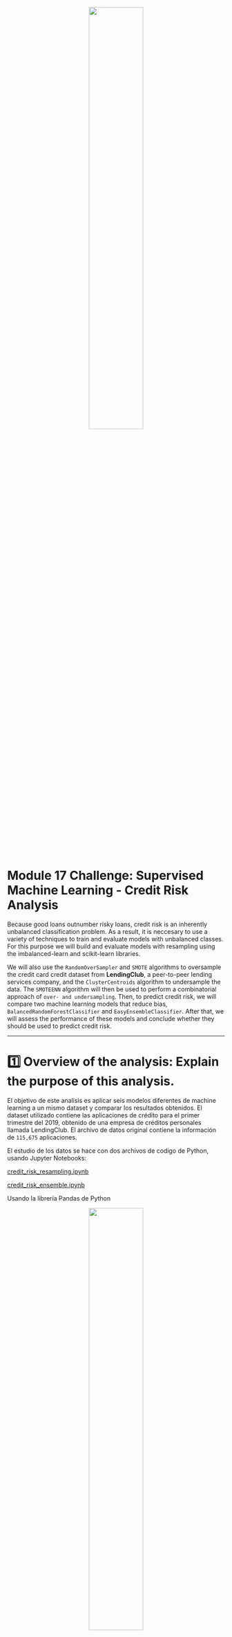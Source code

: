  <p align="center">
 <img src="https://user-images.githubusercontent.com/98360572/173111303-2afb6fbb-502b-49ff-b0a8-de95f88bbf8c.png" width="50%" height="50%">
</p>

# Module 17 Challenge: Supervised Machine Learning - Credit Risk Analysis
 
Because good loans outnumber risky loans, credit risk is an inherently unbalanced classification problem. As a result, it is neccesary to use a variety of techniques to train and evaluate models with unbalanced classes. For this purpose we will build and evaluate models with resampling using the imbalanced-learn and scikit-learn libraries.

We will also use the `RandomOverSampler` and `SMOTE` algorithms to oversample the credit card credit dataset from **LendingClub**, a peer-to-peer lending services company, and the `ClusterCentroids` algorithm to undersample the data. The `SMOTEENN` algorithm will then be used to perform a combinatorial approach of `over- and undersampling`. Then, to predict credit risk, we will compare two machine learning models that reduce bias, `BalancedRandomForestClassifier` and `EasyEnsembleClassifier`. After that, we will assess the performance of these models and conclude whether they should be used to predict credit risk.

---
# :one: Overview of the analysis: Explain the purpose of this analysis.

El objetivo de este analisis es aplicar seis modelos diferentes de machine learning a un mismo dataset y comparar los resultados obtenidos.  El dataset utilizado contiene las aplicaciones de crédito para el primer trimestre del 2019, obtenido de una empresa de créditos personales llamada LendingClub.  El archivo de datos original contiene la información de `115,675` aplicaciones.

El estudio de los datos se hace con dos archivos de codigo de Python, usando Jupyter Notebooks:

[credit_risk_resampling.ipynb](https://github.com/Peteresis/Credit_Risk_Analysis/blob/e08cba0cb4d441409df51a5e494665d156c13120/credit_risk_resampling.ipynb)

[credit_risk_ensemble.ipynb](https://github.com/Peteresis/Credit_Risk_Analysis/blob/e08cba0cb4d441409df51a5e494665d156c13120/credit_risk_ensemble.ipynb)




Usando la librería Pandas de Python

<p align="center">
    <img src="https://user-images.githubusercontent.com/98360572/172030002-e3fe19f0-f388-4959-b5de-c341b1803970.png" width="50%" height="50%">
</p>


<p align="center">
<div class="row">
  <div class="column">
    <img src="https://user-images.githubusercontent.com/98360572/172029042-a3207a29-51f1-4e8a-97aa-43b181cad713.png" width="40%" height="100%">
    <img src="https://user-images.githubusercontent.com/98360572/172029049-b052e759-27da-4f6d-9dac-8e731f4805a6.png" width="50%" height="110%">
  </div>
</div>
</p>



|   ⚠️ **NOTE: Please click on any image to zoom**     |
| ----------- |




---
# :two: Results: Using bulleted lists, describe the balanced accuracy scores and the precision and recall scores of all six machine learning models. Use screenshots of your outputs to support your results.


---

# :three: Summary: Summarize the results of the machine learning models, and include a recommendation on the model to use, if any. If you do not recommend any of the models, justify your reasoning.

---

## :four: References

**Module 17: Supervised Machine Learning**, https://courses.bootcampspot.com/courses/1145/pages/17-dot-0-1-introduction-to-machine-learning, :copyright: 2020-2021 Trilogy Education Services, Web 21 May 2022.

**Stack Overflow: scikit learn output metrics.classification_report into CSV/tab-delimited format**, https://stackoverflow.com/questions/39662398/scikit-learn-output-metrics-classification-report-into-csv-tab-delimited-format

**GitHub: [BUG] 'BalancedBaggingClassifier' and 'EasyEnsembleClassifier' objects have no attribute 'n_features_in_' #872**, [https://github.com/scikit-learn-contrib/imbalanced-learn/issues/872](https://github.com/scikit-learn-contrib/imbalanced-learn/issues/872#:~:text=You%20have%20to%20downgrade%20the%20scikit%2Dlearn%20package%20using%3A%20pip3%20install%20scikit%2Dlearn%3D%3D1.0%20%2DU%0AThe%20attribute%20n_features_in_%20is%20deprecated%20and%20its%20support%20was%20lost%20in%20sklearn%20version%201.2)


